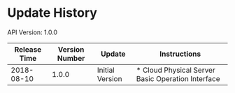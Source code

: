 # Update History #

API Version: 1.0.0

|Release Time|Version Number|Update|Instructions|
|---|---|---|---|
|2018-08-10|1.0.0|Initial Version|* Cloud Physical Server Basic Operation Interface|